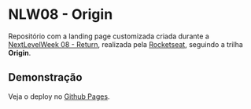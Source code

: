 
# NLW08 - Origin

Repositório com a landing page customizada criada durante a [NextLevelWeek 08 - Return](https://nextlevelweek.com/), 
realizada pela [Rocketseat](https://www.rocketseat.com.br/), seguindo a trilha **Origin**.



## Demonstração

Veja o deploy no [Github Pages](https://esperancaleonardo.github.io/nlw08-origin/).
